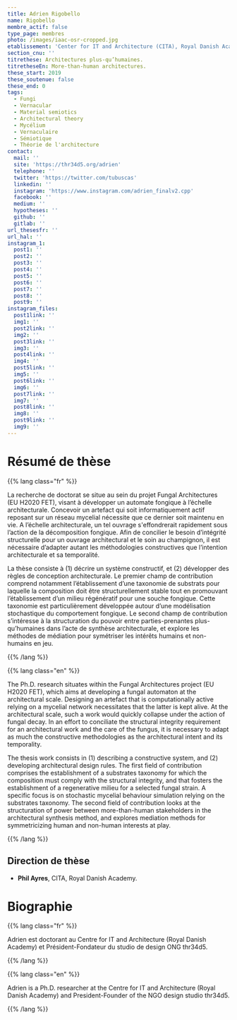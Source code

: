 ```yaml
---
title: Adrien Rigobello
name: Rigobello
membre_actif: false
type_page: membres
photo: /images/iaac-osr-cropped.jpg
etablissement: 'Center for IT and Architecture (CITA), Royal Danish Academy'
section_cnu: ''
titrethese: Architectures plus-qu’humaines.
titretheseEn: More-than-human architectures.
these_start: 2019
these_soutenue: false
these_end: 0
tags:
  - Fungi
  - Vernacular
  - Material semiotics
  - Architectural theory
  - Mycélium
  - Vernaculaire
  - Sémiotique
  - Théorie de l'architecture
contact:
  mail: ''
  site: 'https://thr34d5.org/adrien'
  telephone: ''
  twitter: 'https://twitter.com/tubuscas'
  linkedin: ''
  instagram: 'https://www.instagram.com/adrien_finalv2.cpp'
  facebook: ''
  medium: ''
  hypotheses: ''
  github: ''
  gitlab: ''
url_thesesfr: ''
url_hal: ''
instagram_1:
  post1: ''
  post2: ''
  post3: ''
  post4: ''
  post5: ''
  post6: ''
  post7: ''
  post8: ''
  post9: ''
instagram_files:
  post1link: ''
  img1: ''
  post2link: ''
  img2: ''
  post3link: ''
  img3: ''
  post4link: ''
  img4: ''
  post5link: ''
  img5: ''
  post6link: ''
  img6: ''
  post7link: ''
  img7: ''
  post8link: ''
  img8: ''
  post9link: ''
  img9: ''
---
```


<!-- Supprimer les parties non remplies (supprimer les blocks de lang s'il n'y a pas deux langues). Tu es libre d'ajouter ce que tu veux à cette partie -->

# Résumé de thèse

{{% lang class="fr" %}}

La recherche de doctorat se situe au sein du projet Fungal Architectures (EU H2020 FET), visant à développer un automate fongique à l’échelle architecturale. Concevoir un artefact qui soit informatiquement actif reposant sur un réseau mycelial nécessite que ce dernier soit maintenu en vie. A l’échelle architecturale, un tel ouvrage s'effondrerait rapidement sous l’action de la décomposition fongique. Afin de concilier le besoin d’intégrité structurelle pour un ouvrage architectural et le soin au champignon, il est nécessaire d’adapter autant les méthodologies constructives que l’intention architecturale et sa temporalité.

La thèse consiste à (1) décrire un système constructif, et (2) développer des règles de conception architecturale. Le premier champ de contribution comprend notamment l’établissement d’une taxonomie de substrats pour laquelle la composition doit être structurellement stable tout en promouvant l’établissement d’un milieu régénératif pour une souche fongique. Cette taxonomie est particulièrement développée autour d’une modélisation stochastique du comportement fongique. Le second champ de contribution s’intéresse à la structuration du pouvoir entre parties-prenantes plus-qu’humaines dans l’acte de synthèse architecturale, et explore les méthodes de médiation pour symétriser les intérêts humains et non-humains en jeu.

{{% /lang %}}

{{% lang class="en" %}}

The Ph.D. research situates within the Fungal Architectures project (EU H2020 FET), which aims at developing a fungal automaton at the architectural scale. Designing an artefact that is computationally active relying on a mycelial network necessitates that the latter is kept alive. At the architectural scale, such a work would quickly collapse under the action of fungal decay. In an effort to conciliate the structural integrity requirement for an architectural work and the care of the fungus, it is necessary to adapt as much the constructive methodologies as the architectural intent and its temporality.

The thesis work consists in (1) describing a constructive system, and (2) developing architectural design rules. The first field of contribution comprises the establishment of a substrates taxonomy for which the composition must comply with the structural integrity, and that fosters the establishment of a regenerative milieu for a selected fungal strain. A specific focus is on stochastic mycelial behaviour simulation relying on the substrates taxonomy. The second field of contribution looks at the structuration of power between more-than-human stakeholders in the architectural synthesis method, and explores mediation methods for symmetricizing human and non-human interests at play.

{{% /lang %}}

## Direction de thèse

* **Phil Ayres**, CITA, Royal Danish Academy.

# Biographie

{{% lang class="fr" %}}

Adrien est doctorant au Centre for IT and Architecture (Royal Danish Academy) et Président-Fondateur du studio de design ONG thr34d5.

{{% /lang %}}

{{% lang class="en" %}}

Adrien is a Ph.D. researcher at the Centre for IT and Architecture (Royal Danish Academy) and President-Founder of the NGO design studio thr34d5.

{{% /lang %}}
